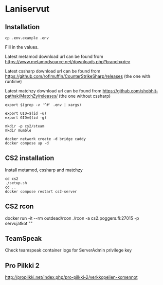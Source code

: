 # Laniservut

## Installation

```
cp .env.example .env
```

Fill in the values.

Latest metamod download url can be found from https://www.metamodsource.net/downloads.php?branch=dev

Latest cssharp download url can be found from https://github.com/roflmuffin/CounterStrikeSharp/releases (the one with runtime)

Latest matchzy download url can be found from https://github.com/shobhit-pathak/MatchZy/releases/ (the one without cssharp)

```
export $(grep -v '^#' .env | xargs)
```

```
export UID=$(id -u)
export GID=$(id -g)
```

```
mkdir -p cs2/steam
mkdir mumble
```

```
docker network create -d bridge caddy
docker compose up -d
```

## CS2 installation

Install metamod, cssharp and matchzy

```
cd cs2
./setup.sh
cd ..
docker compose restart cs2-server
```

## CS2 rcon

docker run -it --rm outdead/rcon ./rcon -a cs2.poggers.fi:27015 -p servujatkot "<komento>"

## TeamSpeak

Check teamspeak container logs for ServerAdmin privilege key

## Pro Pilkki 2

http://propilkki.net/index.php/pro-pilkki-2/verkkopelien-komennot

